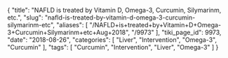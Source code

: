 {
    "title": "NAFLD is treated by Vitamin D, Omega-3, Curcumin, Silymarinm, etc.",
    "slug": "nafld-is-treated-by-vitamin-d-omega-3-curcumin-silymarinm-etc",
    "aliases": [
        "/NAFLD+is+treated+by+Vitamin+D+Omega-3+Curcumin+Silymarinm+etc+Aug+2018",
        "/9973"
    ],
    "tiki_page_id": 9973,
    "date": "2018-08-26",
    "categories": [
        "Liver",
        "Intervention",
        "Omega-3",
        "Curcumin"
    ],
    "tags": [
        "Curcumin",
        "Intervention",
        "Liver",
        "Omega-3"
    ]
}